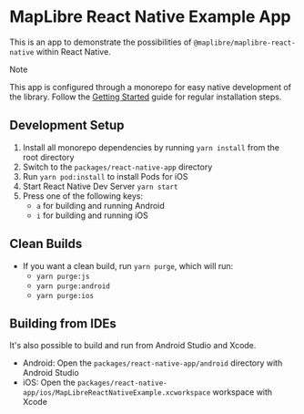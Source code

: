 # MapLibre React Native Example App

This is an app to demonstrate the possibilities of `@maplibre/maplibre-react-native` within React Native.

> [!NOTE]
> This app is configured through a monorepo for easy native development of the library. Follow the [Getting Started](/docs/GettingStarted.md) guide for regular installation steps.

## Development Setup

1. Install all monorepo dependencies by running `yarn install` from the root directory
2. Switch to the `packages/react-native-app` directory
3. Run `yarn pod:install` to install Pods for iOS
4. Start React Native Dev Server `yarn start`
5. Press one of the following keys:
   - `a` for building and running Android
   - `i` for building and running iOS

## Clean Builds

- If you want a clean build, run `yarn purge`, which will run:
  - `yarn purge:js`
  - `yarn purge:android`
  - `yarn purge:ios`

## Building from IDEs

It's also possible to build and run from Android Studio and Xcode.

- Android: Open the `packages/react-native-app/android` directory with Android Studio
- iOS: Open the `packages/react-native-app/ios/MapLibreReactNativeExample.xcworkspace` workspace with Xcode
